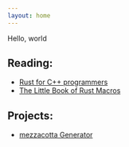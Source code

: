 ```yaml
---
layout: home
---
```


Hello, world

## Reading:
- [Rust for C++ programmers](https://github.com/nrc/r4cppp)
- [The Little Book of Rust Macros](https://danielkeep.github.io/tlborm/book/README.html)

## Projects:
- [mezzacotta Generator](https://www.mezzacotta.net/generate)
